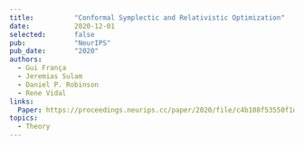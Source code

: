 ```yaml
---
title:          "Conformal Symplectic and Relativistic Optimization"
date:           2020-12-01
selected:       false
pub:            "NeurIPS"
pub_date:       "2020"
authors:
  - Gui França
  - Jeremias Sulam
  - Daniel P. Robinson
  - Rene Vidal
links:
  Paper: https://proceedings.neurips.cc/paper/2020/file/c4b108f53550f1d5967305a9a8140ddd-Paper.pdf
topics:
  - Theory
---
```

